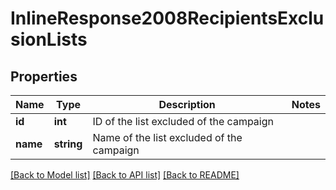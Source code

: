 # InlineResponse2008RecipientsExclusionLists

## Properties
Name | Type | Description | Notes
------------ | ------------- | ------------- | -------------
**id** | **int** | ID of the list excluded of the campaign | 
**name** | **string** | Name of the list excluded of the campaign | 

[[Back to Model list]](../README.md#documentation-for-models) [[Back to API list]](../README.md#documentation-for-api-endpoints) [[Back to README]](../README.md)


